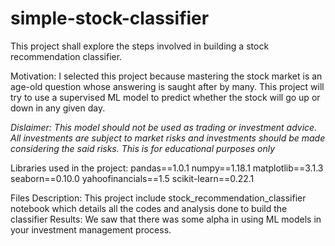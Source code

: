 # simple-stock-classifier
This project shall explore the steps involved in building a stock recommendation classifier.

Motivation: I selected this project because mastering the stock market is an age-old question whose answering is saught after by many. This project will try to use a supervised ML model to predict whether the stock will go up or down in any given day.

*Dislaimer: This model should not be used as trading or investment advice. All investments are subject to market risks and investments should be made considering the said risks. This is for educational purposes only*

Libraries used in the project:
  pandas==1.0.1
  numpy==1.18.1
  matplotlib==3.1.3
  seaborn==0.10.0
  yahoofinancials==1.5
  scikit-learn==0.22.1

Files Description: This project include stock_recommendation_classifier notebook which details all the codes and analysis done to build the classifier
Results: We saw that there was some alpha in using ML models in your investment management process.

